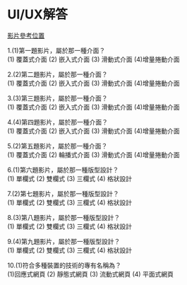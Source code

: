 # UI/UX解答
[影片參考位置](https://github.com/roberthsu2003/design/tree/master/測驗圖片)

 1.(1)第一題影片，屬於那一種介面？  
 (1) 覆蓋式介面	(2) 嵌入式介面	(3) 滑動式介面	 (4)增量捲動介面
 
 2.(2)第二題影片，屬於那一種介面？  
 (1) 覆蓋式介面	(2) 嵌入式介面	(3) 滑動式介面	 (4)增量捲動介面
 
 3.(3)第三題影片，屬於那一種介面？   
 (1) 覆蓋式介面	(2) 嵌入式介面	(3) 滑動式介面	(4)增量捲動介面
 
 4.(4)第四題影片，屬於那一種介面？    
 (1) 覆蓋式介面	(2) 嵌入式介面	(3) 滑動式介面	(4)增量捲動介面
 
 5.(2)第五題影片，屬於那一種介面？  
 (1) 覆蓋式介面	(2) 輪播式介面	(3) 滑動式介面	(4)增量捲動介面
 
 6.(1)第六題影片，屬於那一種版型設計？    
 (1) 單欄式	(2) 雙欄式	(3) 三欄式	(4) 格狀設計
 
 7.(2)第七題影片，屬於那一種版型設計？      
 (1) 單欄式	(2) 雙欄式	(3) 三欄式	(4) 格狀設計

 8.(3)第八題影片，屬於那一種版型設計？  
 (1) 單欄式	(2) 雙欄式	(3) 三欄式	(4) 格狀設計

 9.(4)第九題影片，屬於那一種版型設計？  
 (1) 單欄式	(2) 雙欄式	(3) 三欄式	(4) 格狀設計

 10.(1)符合多種裝置的技術的專有名稱為？  
 (1)回應式網頁  (2) 靜態式網頁  (3) 流動式網頁  (4) 平面式網頁



